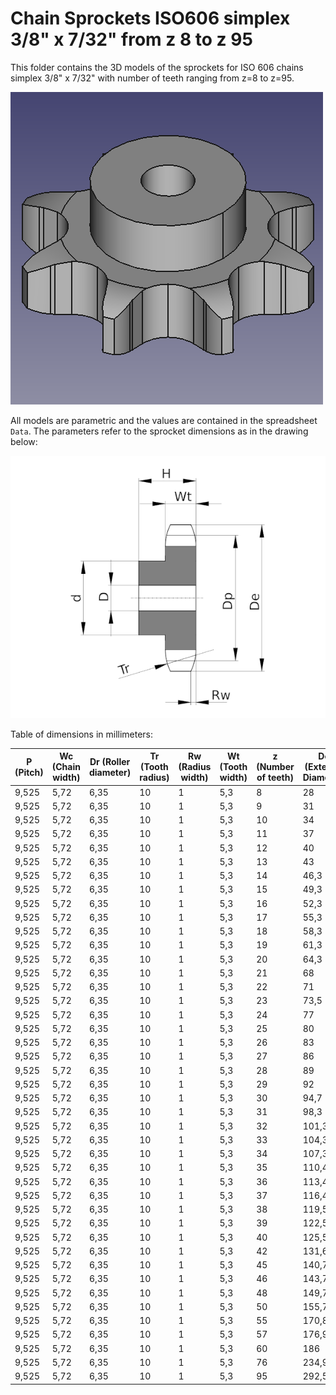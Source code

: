 # Chain Sprockets ISO606 simplex 3/8" x 7/32" from z 8 to z 95

This folder contains the 3D models of the sprockets for ISO 606 chains simplex 3/8" x 7/32" with number of teeth ranging from z=8 to z=95.

![Image](screenshot.png "Sprocket Simplex")

All models are parametric and the values are contained in the spreadsheet `Data`.
The parameters refer to the sprocket dimensions as in the drawing below:

![Drawing](drawing.png "Drawing")

Table of dimensions in millimeters:

P (Pitch)|Wc (Chain width)|Dr (Roller diameter)|Tr (Tooth radius)|Rw (Radius width)|Wt (Tooth width)|z (Number of teeth)|De (External Diameter)|Dp (pitch diameter)|d (Hub diameter)|D (Hole diameter)|H (Total height)
---|---|---|---|---|---|---|---|---|---|---|---
9,525|5,72|6,35|10|1|5,3|8|28|24,89|15|8|22
9,525|5,72|6,35|10|1|5,3|9|31|27,85|18|8|22
9,525|5,72|6,35|10|1|5,3|10|34|30,82|20|8|22
9,525|5,72|6,35|10|1|5,3|11|37|33,8|22|8|25
9,525|5,72|6,35|10|1|5,3|12|40|36,8|25|8|25
9,525|5,72|6,35|10|1|5,3|13|43|39,8|28|10|25
9,525|5,72|6,35|10|1|5,3|14|46,3|42,8|31|10|25
9,525|5,72|6,35|10|1|5,3|15|49,3|45,81|34|10|25
9,525|5,72|6,35|10|1|5,3|16|52,3|48,82|37|10|28
9,525|5,72|6,35|10|1|5,3|17|55,3|51,83|40|10|28
9,525|5,72|6,35|10|1|5,3|18|58,3|54,85|43|10|28
9,525|5,72|6,35|10|1|5,3|19|61,3|57,87|45|10|28
9,525|5,72|6,35|10|1|5,3|20|64,3|60,89|46|10|28
9,525|5,72|6,35|10|1|5,3|21|68|63,91|48|12|28
9,525|5,72|6,35|10|1|5,3|22|71|66,93|50|12|28
9,525|5,72|6,35|10|1|5,3|23|73,5|69,95|52|12|28
9,525|5,72|6,35|10|1|5,3|24|77|72,97|54|12|28
9,525|5,72|6,35|10|1|5,3|25|80|76|57|12|28
9,525|5,72|6,35|10|1|5,3|26|83|79,02|60|12|28
9,525|5,72|6,35|10|1|5,3|27|86|82,04|60|12|28
9,525|5,72|6,35|10|1|5,3|28|89|85,07|60|12|28
9,525|5,72|6,35|10|1|5,3|29|92|88,09|60|12|28
9,525|5,72|6,35|10|1|5,3|30|94,7|91,12|60|12|30
9,525|5,72|6,35|10|1|5,3|31|98,3|94,15|65|14|30
9,525|5,72|6,35|10|1|5,3|32|101,3|97,17|65|14|30
9,525|5,72|6,35|10|1|5,3|33|104,3|100,2|65|14|30
9,525|5,72|6,35|10|1|5,3|34|107,3|103,23|65|14|30
9,525|5,72|6,35|10|1|5,3|35|110,4|106,26|65|14|30
9,525|5,72|6,35|10|1|5,3|36|113,4|109,29|70|16|30
9,525|5,72|6,35|10|1|5,3|37|116,4|112,32|70|16|30
9,525|5,72|6,35|10|1|5,3|38|119,5|115,34|70|16|30
9,525|5,72|6,35|10|1|5,3|39|122,5|118,37|70|16|30
9,525|5,72|6,35|10|1|5,3|40|125,5|121,4|70|16|30
9,525|5,72|6,35|10|1|5,3|42|131,6|127,46|78|16|35
9,525|5,72|6,35|10|1|5,3|45|140,7|136,54|78|16|35
9,525|5,72|6,35|10|1|5,3|46|143,7|139,58|78|16|35
9,525|5,72|6,35|10|1|5,3|48|149,7|145,64|78|16|35
9,525|5,72|6,35|10|1|5,3|50|155,7|151,69|78|20|35
9,525|5,72|6,35|10|1|5,3|55|170,8|166,85|78|20|35
9,525|5,72|6,35|10|1|5,3|57|176,9|172,91|78|20|35
9,525|5,72|6,35|10|1|5,3|60|186|181,99|78|20|35
9,525|5,72|6,35|10|1|5,3|76|234,9|230,49|78|20|35
9,525|5,72|6,35|10|1|5,3|95|292,5|288,08|88|25|40
